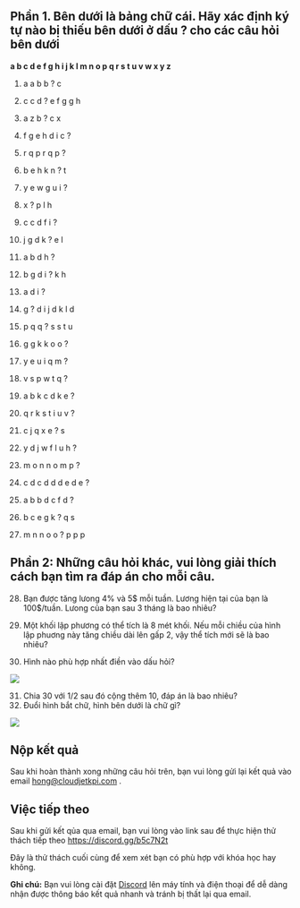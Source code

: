  
## Phần 1. Bên dưới là bảng chữ cái. Hãy xác định ký tự nào bị thiếu bên dưới ở dấu ? cho các câu hỏi bên dưới

**a b c d e f g h i j k l m n o p q r s t u v w x y z**
 
1. a     a     b     b     ?     c

2.  c     c     d     ?     e     f     g     g     h

3. a     z     b     ?     c     x

4.   f     g     e     h     d     i     c     ?

5.  r     q     p     r     q     p     ?

6.   b     e     h     k     n     ?     t

7. y     e     w     g     u     i     ?

8.  x     ?     p     l     h

9.  c     c     d     f     i     ?

10.   j     g     d     k     ?     e     l

11.  a     b     d     h     ?

12.   b     g     d     i     ?     k     h

13.  a     d     i     ?

14.   g     ?     d     i     j     d     k     l     d

15.   p     q     q     ?     s     s     t     u

16.  g     g     k     k     o     o     ?

17.   y     e     u     i     q     m     ?

18.  v     s     p     w     t     q     ?

19.  a     b     k     c     d     k     e     ?

20. q     r     k     s     t     i     u     v      ?

21.   c     j     q     x     e     ?     s

22.   y     d     j     w     f     l     u     h     ?

23.   m     o     n     n     o     m     p     ?

24.   c     d     c     d     d     d     e      d      e     ? 

25.   a     b     b     d     c     f     d     ?

26.   b     c     e     g     k     ?     q     s

27.   m     n     n     o     o     ?     p     p     p



## Phần 2: Những câu hỏi khác, vui lòng giải thích cách bạn tìm ra đáp án cho mỗi câu. 

28. Bạn được tăng lưong 4% và 5$ mỗi tuần. Lương hiện tại của bạn là 100$/tuần. Lưong của bạn sau 3 tháng là bao nhiêu? 

29. Một khối lập phương có thể tích là 8 mét khối. Nếu mỗi chiều của hình lập phuơng này tăng chiều dài lên gấp 2,  vậy thể tích mới sẽ là bao nhiêu?

30. Hình nào phù hợp nhất điền vào dấu hỏi?

![](https://i.imgur.com/tcrJNBB.png)

31. Chia 30 với 1/2 sau đó cộng thêm 10, đáp án là bao nhiêu?
32. Đuổi hình bắt chữ, hình bên dưới là chữ gì?

![](https://i.imgur.com/yrGPjrw.png)


## Nộp kết quả

Sau khi hoàn thành xong những câu hỏi trên, bạn vui lòng gửi lại kết quả vào email hong@cloudjetkpi.com . 

## Việc tiếp theo

Sau khi gửi kết qủa qua email, bạn vui lòng vào link sau để thực hiện thử thách tiếp theo https://discord.gg/b5c7N2t 

Đây là thử thách cuối cùng để xem xét bạn có phù hợp với khóa học hay không. 

**Ghi chú:** Bạn vui lòng cài đặt [Discord](https://discord.gg/b5c7N2t ) lên máy tính và điện thoại để dễ dàng nhận được thông báo kết quả nhanh và tránh bị thất lại qua email. 
